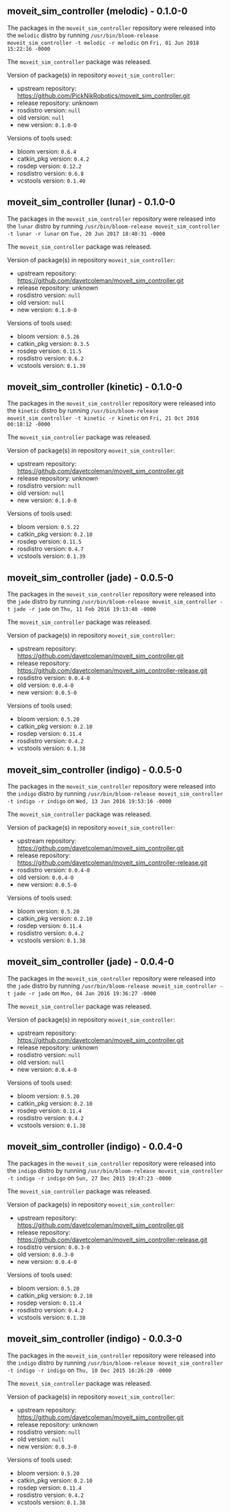 ## moveit_sim_controller (melodic) - 0.1.0-0

The packages in the `moveit_sim_controller` repository were released into the `melodic` distro by running `/usr/bin/bloom-release moveit_sim_controller -t melodic -r melodic` on `Fri, 01 Jun 2018 15:22:16 -0000`

The `moveit_sim_controller` package was released.

Version of package(s) in repository `moveit_sim_controller`:

- upstream repository: https://github.com/PickNikRobotics/moveit_sim_controller.git
- release repository: unknown
- rosdistro version: `null`
- old version: `null`
- new version: `0.1.0-0`

Versions of tools used:

- bloom version: `0.6.4`
- catkin_pkg version: `0.4.2`
- rosdep version: `0.12.2`
- rosdistro version: `0.6.8`
- vcstools version: `0.1.40`


## moveit_sim_controller (lunar) - 0.1.0-0

The packages in the `moveit_sim_controller` repository were released into the `lunar` distro by running `/usr/bin/bloom-release moveit_sim_controller -t lunar -r lunar` on `Tue, 20 Jun 2017 18:40:31 -0000`

The `moveit_sim_controller` package was released.

Version of package(s) in repository `moveit_sim_controller`:

- upstream repository: https://github.com/davetcoleman/moveit_sim_controller.git
- release repository: unknown
- rosdistro version: `null`
- old version: `null`
- new version: `0.1.0-0`

Versions of tools used:

- bloom version: `0.5.26`
- catkin_pkg version: `0.3.5`
- rosdep version: `0.11.5`
- rosdistro version: `0.6.2`
- vcstools version: `0.1.39`


## moveit_sim_controller (kinetic) - 0.1.0-0

The packages in the `moveit_sim_controller` repository were released into the `kinetic` distro by running `/usr/bin/bloom-release moveit_sim_controller -t kinetic -r kinetic` on `Fri, 21 Oct 2016 00:18:12 -0000`

The `moveit_sim_controller` package was released.

Version of package(s) in repository `moveit_sim_controller`:

- upstream repository: https://github.com/davetcoleman/moveit_sim_controller.git
- release repository: unknown
- rosdistro version: `null`
- old version: `null`
- new version: `0.1.0-0`

Versions of tools used:

- bloom version: `0.5.22`
- catkin_pkg version: `0.2.10`
- rosdep version: `0.11.5`
- rosdistro version: `0.4.7`
- vcstools version: `0.1.39`


## moveit_sim_controller (jade) - 0.0.5-0

The packages in the `moveit_sim_controller` repository were released into the `jade` distro by running `/usr/bin/bloom-release moveit_sim_controller -t jade -r jade` on `Thu, 11 Feb 2016 19:13:40 -0000`

The `moveit_sim_controller` package was released.

Version of package(s) in repository `moveit_sim_controller`:
- upstream repository: https://github.com/davetcoleman/moveit_sim_controller.git
- release repository: https://github.com/davetcoleman/moveit_sim_controller-release.git
- rosdistro version: `0.0.4-0`
- old version: `0.0.4-0`
- new version: `0.0.5-0`

Versions of tools used:
- bloom version: `0.5.20`
- catkin_pkg version: `0.2.10`
- rosdep version: `0.11.4`
- rosdistro version: `0.4.2`
- vcstools version: `0.1.38`


## moveit_sim_controller (indigo) - 0.0.5-0

The packages in the `moveit_sim_controller` repository were released into the `indigo` distro by running `/usr/bin/bloom-release moveit_sim_controller -t indigo -r indigo` on `Wed, 13 Jan 2016 19:53:16 -0000`

The `moveit_sim_controller` package was released.

Version of package(s) in repository `moveit_sim_controller`:
- upstream repository: https://github.com/davetcoleman/moveit_sim_controller.git
- release repository: https://github.com/davetcoleman/moveit_sim_controller-release.git
- rosdistro version: `0.0.4-0`
- old version: `0.0.4-0`
- new version: `0.0.5-0`

Versions of tools used:
- bloom version: `0.5.20`
- catkin_pkg version: `0.2.10`
- rosdep version: `0.11.4`
- rosdistro version: `0.4.2`
- vcstools version: `0.1.38`


## moveit_sim_controller (jade) - 0.0.4-0

The packages in the `moveit_sim_controller` repository were released into the `jade` distro by running `/usr/bin/bloom-release moveit_sim_controller -t jade -r jade` on `Mon, 04 Jan 2016 19:36:27 -0000`

The `moveit_sim_controller` package was released.

Version of package(s) in repository `moveit_sim_controller`:
- upstream repository: https://github.com/davetcoleman/moveit_sim_controller.git
- release repository: unknown
- rosdistro version: `null`
- old version: `null`
- new version: `0.0.4-0`

Versions of tools used:
- bloom version: `0.5.20`
- catkin_pkg version: `0.2.10`
- rosdep version: `0.11.4`
- rosdistro version: `0.4.2`
- vcstools version: `0.1.38`


## moveit_sim_controller (indigo) - 0.0.4-0

The packages in the `moveit_sim_controller` repository were released into the `indigo` distro by running `/usr/bin/bloom-release moveit_sim_controller -t indigo -r indigo` on `Sun, 27 Dec 2015 19:47:23 -0000`

The `moveit_sim_controller` package was released.

Version of package(s) in repository `moveit_sim_controller`:
- upstream repository: https://github.com/davetcoleman/moveit_sim_controller.git
- release repository: https://github.com/davetcoleman/moveit_sim_controller-release.git
- rosdistro version: `0.0.3-0`
- old version: `0.0.3-0`
- new version: `0.0.4-0`

Versions of tools used:
- bloom version: `0.5.20`
- catkin_pkg version: `0.2.10`
- rosdep version: `0.11.4`
- rosdistro version: `0.4.2`
- vcstools version: `0.1.38`


## moveit_sim_controller (indigo) - 0.0.3-0

The packages in the `moveit_sim_controller` repository were released into the `indigo` distro by running `/usr/bin/bloom-release moveit_sim_controller -t indigo -r indigo` on `Thu, 10 Dec 2015 16:26:20 -0000`

The `moveit_sim_controller` package was released.

Version of package(s) in repository `moveit_sim_controller`:
- upstream repository: https://github.com/davetcoleman/moveit_sim_controller.git
- release repository: unknown
- rosdistro version: `null`
- old version: `null`
- new version: `0.0.3-0`

Versions of tools used:
- bloom version: `0.5.20`
- catkin_pkg version: `0.2.10`
- rosdep version: `0.11.4`
- rosdistro version: `0.4.2`
- vcstools version: `0.1.38`


